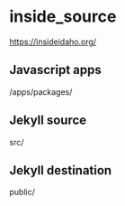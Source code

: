 # inside_source

https://insideidaho.org/


## Javascript apps
/apps/packages/


## Jekyll source
src/

## Jekyll destination
public/